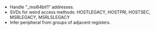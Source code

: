 * Handle "_msi64bit1" addresses.
* SVDs for weird access methods: HOSTLEGACY, HOSTPRI, HOSTSEC, MSRLEGACY, MSRLSLEGACY
* Infer peripheral from groups of adjacent registers.
